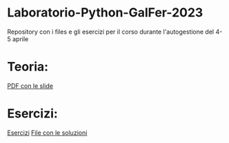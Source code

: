 # Laboratorio-Python-GalFer-2023
Repository con i files e gli esercizi per il corso durante l'autogestione del 4-5 aprile

# Teoria:
[PDF con le slide](https://github.com/Bolli1618/Laboratorio-Python-GalFer-2023/blob/main/THE%20PYTHON%20BASICS.pdf)

# Esercizi:
[Esercizi](https://github.com/Bolli1618/Laboratorio-Python-GalFer-2023/blob/main/esercizi.md)
[File con le soluzioni](https://github.com/Bolli1618/Laboratorio-Python-GalFer-2023/blob/main/esercizi_con_soluzioni.md)
